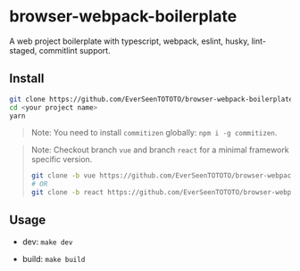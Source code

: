 # browser-webpack-boilerplate

A web project boilerplate with typescript, webpack, eslint, husky, lint-staged, commitlint support.

## Install

```bash
git clone https://github.com/EverSeenTOTOTO/browser-webpack-boilerplate.git <your project name> --depth 1
cd <your project name>
yarn
```

> Note: You need to install `commitizen` globally: `npm i -g commitizen`.

> Note: Checkout branch `vue` and branch `react` for a minimal framework specific version.
>
> ```bash
> git clone -b vue https://github.com/EverSeenTOTOTO/browser-webpack-boilerplate.git <your project name> --depth 1
> # OR
> git clone -b react https://github.com/EverSeenTOTOTO/browser-webpack-boilerplate.git <your project name> --depth 1
> ```

## Usage

+ dev: `make dev`

+ build: `make build`
